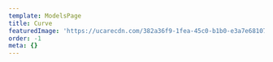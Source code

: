 ```yaml
---
template: ModelsPage
title: Curve
featuredImage: 'https://ucarecdn.com/382a36f9-1fea-45c0-b1b0-e3a7e681071b/'
order: -1
meta: {}
---
```


